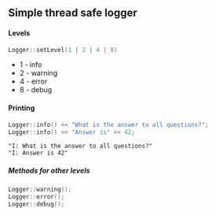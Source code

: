## Simple thread safe logger

#### Levels

```c++
Logger::setLevel(1 | 2 | 4 | 8)
```
- 1 - info
- 2 - warning
- 4 - error
- 8 - debug

#### Printing

```c++
Logger::info() << "What is the answer to all questions?";
Logger::info() << "Answer is" << 42;
```

```text
"I: What is the answer to all questions?"
"I: Answer is 42"
```

##### Methods for other levels
```c++
Logger::warning();
Logger::error();
Logger::debug();
```

